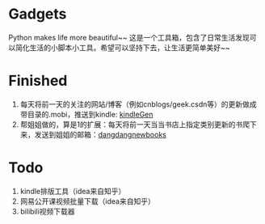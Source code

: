 Gadgets
=======
Python makes life more beautiful~~
这是一个工具箱，包含了日常生活发现可以简化生活的小脚本小工具。希望可以坚持下去，让生活更简单美好~~

Finished
=======
1. 每天将前一天的关注的网站/博客（例如cnblogs/geek.csdn等）的更新做成带目录的.mobi，推送到kindle: [kindleGen](/kindleGen)
2. 帮姐姐做的，算是1的扩展：每天将前一天当当书店上指定类别更新的书爬下来，发送到姐姐的邮箱：[dangdangnewbooks](/dangdangnewbooks)

Todo
=======
1. kindle排版工具（idea来自知乎）
2. 网易公开课视频批量下载（idea来自知乎）
3. bilibili视频下载器
